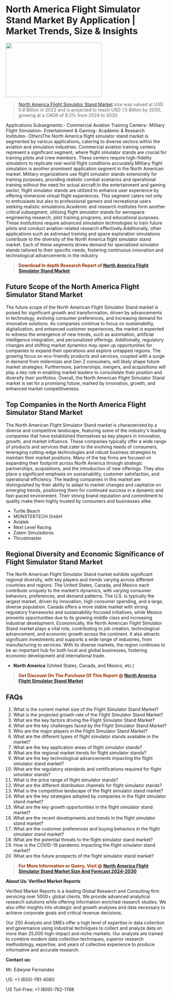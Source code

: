 <p><h1>North America Flight Simulator Stand Market By Application | Market Trends, Size & Insights</h1><p><img class="aligncenter size-medium wp-image-105565" src="https://ffe5etoiles.com/wp-content/uploads/2025/01/MST7-300x171.png" alt="" width="300" height="171" /></p><blockquote><p><a href="https://www.verifiedmarketreports.com/download-sample/?rid=566554&utm_source=Github-NA&utm_medium=362" target="_blank">North America Flight Simulator Stand Market</a> size was valued at USD 0.8 Billion in 2022 and is projected to reach USD 1.5 Billion by 2030, growing at a CAGR of 8.2% from 2024 to 2030.</p></blockquote>Applications Subsegments:- Commercial Aviation Training Centers- Military Flight Simulation- Entertainment & Gaming- Academic & Research Institutes- OthersThe North America flight simulator stand market is segmented by various applications, catering to diverse sectors within the aviation and simulation industries. Commercial aviation training centers represent a significant segment, where flight simulator stands are crucial for training pilots and crew members. These centers require high-fidelity simulators to replicate real-world flight conditions accurately.Military flight simulation is another prominent application segment in the North American market. Military organizations use flight simulator stands extensively for training purposes, providing realistic combat scenarios and operational training without the need for actual aircraft.In the entertainment and gaming sector, flight simulator stands are utilized to enhance user experience by offering immersive virtual flight experiences. This segment caters not only to enthusiasts but also to professional gamers and recreational users seeking realistic simulations.Academic and research institutes form another critical subsegment, utilizing flight simulator stands for aerospace engineering research, pilot training programs, and educational purposes. These institutions require advanced simulation technologies to train future pilots and conduct aviation-related research effectively.Additionally, other applications such as astronaut training and space exploration simulations contribute to the diversity of the North America flight simulator stand market. Each of these segments drives demand for specialized simulator stands tailored to their specific needs, fostering continuous innovation and technological advancements in the industry.</p><blockquote><p><span style="color: #993300;"><strong>Download In depth Research Report of <a href="https://www.verifiedmarketreports.com/download-sample/?rid=566554&utm_source=Github-NA&utm_medium=362">North America Flight Simulator Stand Market</a></strong></span></p></blockquote><h2>Future Scope of the North America Flight Simulator Stand Market</h2><p>The future scope of the North American Flight Simulator Stand market is poised for significant growth and transformation, driven by advancements in technology, evolving consumer preferences, and increasing demand for innovative solutions. As companies continue to focus on sustainability, digitalization, and enhanced customer experiences, the market is expected to witness the emergence of new trends, such as automation, artificial intelligence integration, and personalized offerings. Additionally, regulatory changes and shifting market dynamics may open up opportunities for companies to expand their operations and explore untapped regions. The growing focus on eco-friendly products and services, coupled with a surge in demand from millennials and Gen Z consumers, will likely shape future market strategies. Furthermore, partnerships, mergers, and acquisitions will play a key role in enabling market leaders to consolidate their position and diversify their portfolios. Overall, the North American Flight Simulator Stand market is set for a promising future, marked by innovation, growth, and enhanced market competitiveness.</p><h2>Top Companies in the North America Flight Simulator Stand Market</h2><p>The North American Flight Simulator Stand market is characterized by a diverse and competitive landscape, featuring some of the industry's leading companies that have established themselves as key players in innovation, growth, and market influence. These companies typically offer a wide range of products and services that cater to the evolving needs of consumers, leveraging cutting-edge technologies and robust business strategies to maintain their market positions. Many of the top firms are focused on expanding their footprint across North America through strategic partnerships, acquisitions, and the introduction of new offerings. They also place a significant emphasis on sustainability, customer satisfaction, and operational efficiency. The leading companies in this market are distinguished by their ability to adapt to market changes and capitalize on emerging trends, positioning them for continued success in a dynamic and fast-paced environment. Their strong brand reputation and commitment to quality make them highly trusted by consumers and businesses alike.</p><p><ul><li>Turtle Beach </li><li> MONSTERTECH GmbH </li><li> Aviatek </li><li> Next Level Racing </li><li> Zalem Simuladores </li><li> Thrustmaster</li></ul></p><h2>Regional Diversity and Economic Significance of Flight Simulator Stand Market</h2><p>The North American Flight Simulator Stand market exhibits significant regional diversity, with key players and trends varying across different countries and regions. The United States, Canada, and Mexico each contribute uniquely to the market’s dynamics, with varying consumer behaviors, preferences, and demand patterns. The U.S. is typically the largest market, driven by innovation, high consumer spending, and a large, diverse population. Canada offers a more stable market with strong regulatory frameworks and sustainability-focused initiatives, while Mexico presents opportunities due to its growing middle class and increasing industrial development. Economically, the North American Flight Simulator Stand market plays a vital role, contributing to job creation, technological advancement, and economic growth across the continent. It also attracts significant investments and supports a wide range of industries, from manufacturing to services. With its diverse markets, the region continues to be an important hub for both local and global businesses, fostering economic development and international trade.</p><ul> <li><strong>North America</strong> (United States, Canada, and Mexico, etc.)</li></ul><blockquote><p><span style="color: #993300;"><strong>Get Discount On The Purchase Of This Report @ <a href="https://www.verifiedmarketreports.com/ask-for-discount/?rid=566554&utm_source=Github-NA&utm_medium=362">North America Flight Simulator Stand Market</a></strong></span></p></blockquote><h2>FAQs</h2><p><ol> <li>What is the current market size of the Flight Simulator Stand Market?</div><div></li> <li>What is the projected growth rate of the Flight Simulator Stand Market?</div><div></li> <li>What are the key factors driving the Flight Simulator Stand Market?</div><div></li> <li>What are the key challenges faced by the Flight Simulator Stand Market?</div><div></li> <li>Who are the major players in the Flight Simulator Stand Market?</div><div></li> <li>What are the different types of flight simulator stands available in the market?</div><div></li> <li>What are the key application areas of flight simulator stands?</div><div></li> <li>What are the regional market trends for flight simulator stands?</div><div></li> <li>What are the key technological advancements impacting the flight simulator stand market?</div><div></li> <li>What are the regulatory standards and certifications required for flight simulator stands?</div><div></li> <li>What is the price range of flight simulator stands?</div><div></li> <li>What are the different distribution channels for flight simulator stands?</div><div></li> <li>What is the competitive landscape of the flight simulator stand market?</div><div></li> <li>What are the key strategies adopted by companies in the flight simulator stand market?</div><div></li> <li>What are the key growth opportunities in the flight simulator stand market?</div><div></li> <li>What are the recent developments and trends in the flight simulator stand market?</div><div></li> <li>What are the customer preferences and buying behaviors in the flight simulator stand market?</div><div></li> <li>What are the potential threats to the flight simulator stand market?</div><div></li> <li>How is the COVID-19 pandemic impacting the flight simulator stand market?</div><div></li> <li>What are the future prospects of the flight simulator stand market?</div><div></li></ol></p><blockquote><p><span style="color: #993300;"><strong>For More Information or Query, Visit @ <a href="https://www.verifiedmarketreports.com/product/flight-simulator-stand-market/">North America Flight Simulator Stand Market Size And Forecast 2024-2030</a></strong></span></p></blockquote><p><strong>About Us: Verified Market Reports</strong></p><p>Verified Market Reports is a leading Global Research and Consulting firm servicing over 5000+ global clients. We provide advanced analytical research solutions while offering information-enriched research studies. We also offer insights into strategic and growth analyses and data necessary to achieve corporate goals and critical revenue decisions.</p><p>Our 250 Analysts and SMEs offer a high level of expertise in data collection and governance using industrial techniques to collect and analyze data on more than 25,000 high-impact and niche markets. Our analysts are trained to combine modern data collection techniques, superior research methodology, expertise, and years of collective experience to produce informative and accurate research.</p><p><strong>Contact us:</strong></p><p>Mr. Edwyne Fernandes</p><p>US: +1 (650)-781-4080</p><p>US Toll-Free: +1 (800)-782-1768</p>
